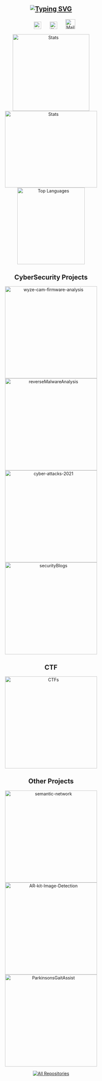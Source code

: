<h2 align="center">

[![Typing SVG](https://readme-typing-svg.herokuapp.com?font=Times+Fatface&color=%23FF7700&size=40&center=true&vCenter=true&lines=Samridha+Murali)](https://git.io/typing-svg)
</h2>
<!-- About me -->


<!-- Social icons section -->
<p align="center">
  <!-- <a href="https://www.youtube.com/c/DevProTips"><img width="32px" alt="Youtube" title="Youtube" src="https://i.imgur.com/qiXu7b2.png"/></a> -->
  <!-- &#8287;&#8287;&#8287;&#8287;&#8287; -->
  &#8287;&#8287;&#8287;&#8287;&#8287;
  <a href="https://www.instagram.com/msamridha/?hl=en" alt="Instagram"><img width="24px" src="https://i.imgur.com/M6yBwxS.png"/></a>
  &#8287;&#8287;&#8287;&#8287;&#8287;
  <a href="https://www.linkedin.com/in/m-samridha/"><img width="24px" alt="Ko-fi" title="Linked In" src="https://upload.wikimedia.org/wikipedia/commons/thumb/c/ca/LinkedIn_logo_initials.png/768px-LinkedIn_logo_initials.png"/></a>
  &#8287;&#8287;&#8287;&#8287;&#8287;
  <a href="samridha@umd.edu"><img width="32px" alt="Mail ID" title="Mail ID" src="https://download.logo.wine/logo/Gmail/Gmail-Logo.wine.png"/></a>
</p>


<!-- Language and stats -->
<p align="center">
    <a href="https://github.com/msam13"><img width="250" height="250" src="https://github-readme-streak-stats.herokuapp.com/?user=msam13&count_private=true&theme=dark" alt="Stats"></a> 
    <a href="https://github.com/msam13"><img width="300" height="250" src="https://github-readme-stats.vercel.app/api?username=msam13&count_private=true&theme=dark" alt="Stats"></a>
    <a href="https://github.com/msam13"><img img width="220" height="250" src="https://github-readme-stats.vercel.app/api/top-langs/?username=msam13&layout=compact&count_private=true&theme=dark" alt="Top Languages"></a>
</p>

<h2 align="center">
CyberSecurity Projects
</h2>

<!-- Repo info cards - https://github.com/anuraghazra/github-readme-stats -->
<!-- Small repo cards (fork) - https://github.com/DenverCoder1/github-readme-stats -->
<p align="center">
    <a href="https://github.com/msam13/wyze-cam-firmware-analysis"><img width="300" src="https://github-readme-stats.vercel.app/api/pin/?username=msam13&repo=wyze-cam-firmware-analysis&theme=react&bg_color=151515&title_color=0484FF&icon_color=E38C2D&text_color=FFFFFF&hide_border=true&show_icons=false" alt="wyze-cam-firmware-analysis"></a>
    <a href="https://github.com/msam13/reverseMalwareAnalysis"><img width="300" src="https://github-readme-stats.vercel.app/api/pin/?username=msam13&repo=reverseMalwareAnalysis&theme=react&bg_color=151515&title_color=0484FF&icon_color=E38C2D&text_color=FFFFFF&hide_border=true&show_icons=false" alt="reverseMalwareAnalysis"></a>
    <a href="https://github.com/msam13/cyber-attacks-2021"><img width="300" src="https://github-readme-stats.vercel.app/api/pin/?username=msam13&repo=cyber-attacks-2021&theme=react&bg_color=151515&title_color=0484FF&icon_color=E38C2D&text_color=FFFFFF&hide_border=true&show_icons=false" alt="cyber-attacks-2021"></a>
    <a href="https://github.com/msam13/securityBlogs"><img width="300" src="https://github-readme-stats.vercel.app/api/pin/?username=msam13&repo=securityBlogs&theme=react&bg_color=151515&title_color=0484FF&icon_color=E38C2D&text_color=FFFFFF&hide_border=true&show_icons=false" alt="securityBlogs"></a>
</p>



<h2 align="center">
  CTF
</h2>
<p align="center">
    <a href="https://github.com/msam13/CTFs"><img width="300" src="https://github-readme-stats.vercel.app/api/pin/?username=msam13&repo=CTFs&theme=react&bg_color=151515&title_color=0484FF&icon_color=E38C2D&text_color=FFFFFF&hide_border=true&show_icons=false" alt="CTFs"></a>
</p>


<h2 align="center">
Other Projects
</h2>
<p align="center">
       <a href="https://github.com/msam13/semantic-network"><img width="300" src="https://github-readme-stats.vercel.app/api/pin/?username=msam13&repo=semantic-network&theme=react&bg_color=151515&title_color=0484FF&icon_color=E38C2D&text_color=FFFFFF&hide_border=true&show_icons=false" alt="semantic-network"></a>
       <a href="https://github.com/msam13/AR-kit-Image-Detection"><img width="300" src="https://github-readme-stats.vercel.app/api/pin/?username=msam13&repo=AR-kit-Image-Detection&theme=react&bg_color=151515&title_color=0484FF&icon_color=E38C2D&text_color=FFFFFF&hide_border=true&show_icons=false" alt="AR-kit-Image-Detection"></a>
        <a href="https://github.com/msam13/TwitterFakeID-Detection"><img width="300" src="https://github-readme-stats.vercel.app/api/pin/?username=msam13&repo=TwitterFakeID-Detection&theme=react&bg_color=151515&title_color=0484FF&icon_color=E38C2D&text_color=FFFFFF&hide_border=true&show_icons=false" alt="ParkinsonsGaitAssist"></a>
</p>

<!-- All repos link -->
<p align="center">
    <a href="https://github.com/msam13?tab=repositories"><img alt="All Repositories" title="All Repositories" src="https://custom-icon-badges.herokuapp.com/badge/-All%20Repos-2962FF?style=for-the-badge&logoColor=white&logo=repo"/></a>
</p>
